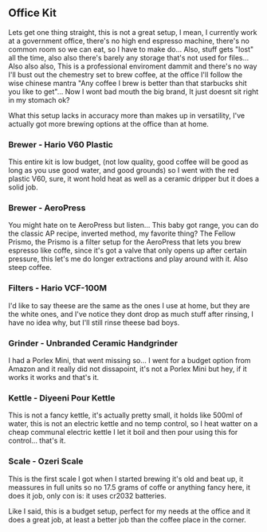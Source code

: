 
## Office Kit

Lets get one thing straight, this is not a great setup, I mean, I currently work at a government office, there's no high end espresso machine, there's no common room so we can eat, so I have to make do... Also, stuff gets "lost" all the time, also also there's barely any storage that's not used for files... Also also also, This is a professional enviroment dammit and there's no way I'll bust out the chemestry set to brew coffee, at the office I'll follow the wise chinese mantra "Any coffee I brew is better than that starbucks shit you like to get"... Now I wont bad mouth the big brand, It just doesnt sit right in my stomach ok?

What this setup lacks in accuracy more than makes up in versatility, I've actually got more brewing options at the office than at home.


### Brewer - Hario V60 Plastic

This entire kit is low budget, (not low quality, good coffee will be good as long as you use good water, and good grounds) so I went with the red plastic V60, sure, it wont hold heat as well as a ceramic dripper but it does a solid job.

### Brewer - AeroPress

You might hate on te AeroPress but listen... This baby got range, you can do the classic AP recipe, inverted method, my favorite thing? The Fellow Prismo, the Prismo is a filter setup for the AeroPress that lets you brew espresso like coffe, since it's got a valve that only opens up after certain pressure, this let's me do longer extractions and play around with it. Also steep coffee.


### Filters -  Hario VCF-100M

I'd like to say theese are the same as the ones I use at home, but they are the white ones, and I've notice they dont drop as much stuff after rinsing, I have no idea why, but I'll still rinse theese bad boys.

### Grinder - Unbranded Ceramic Handgrinder

I had a Porlex Mini, that went missing so... I went for a budget option from Amazon and it really did not dissapoint, it's not a Porlex Mini but hey, if it works it works and that's it.

### Kettle - Diyeeni Pour Kettle

This is not a fancy kettle, it's actually pretty small, it holds like 500ml of water, this is not an electric kettle and no temp control, so I heat watter on a cheap communal electric kettle I let it boil and then pour using this for control... that's it.

### Scale - Ozeri Scale

This is the first scale I got when I started brewing it's old and beat up, it meassures in full units so no 17.5 grams of coffe or anything fancy here, it does it job, only con is: it uses cr2032 batteries.


Like I said, this is a budget setup, perfect for my needs at the office and it does a great job, at least a better job than the coffee place in the corner.